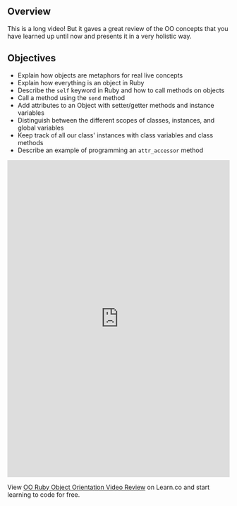 ## Overview

This is a long video! But it gaves a great review of the OO concepts that you have learned up until now and presents it in a very holistic way. 

## Objectives

- Explain how objects are metaphors for real live concepts
- Explain how everything is an object in Ruby
- Describe the `self` keyword in Ruby and how to call methods on objects
- Call a method using the `send` method
- Add attributes to an Object with setter/getter methods and instance variables
- Distinguish between the different scopes of classes, instances, and global variables
- Keep track of all our class' instances with class variables and class methods
- Describe an example of programming an `attr_accessor` method 

<iframe width="100%" height="720" src="https://www.youtube.com/embed/h2618jCo_eA?rel=0&amp;showinfo=0" frameborder="0" allowfullscreen></iframe>


<p class='util--hide'>View <a href='https://learn.co/lessons/oo-ruby-object-orientation-video-review'>OO Ruby Object Orientation Video Review</a> on Learn.co and start learning to code for free.</p>
